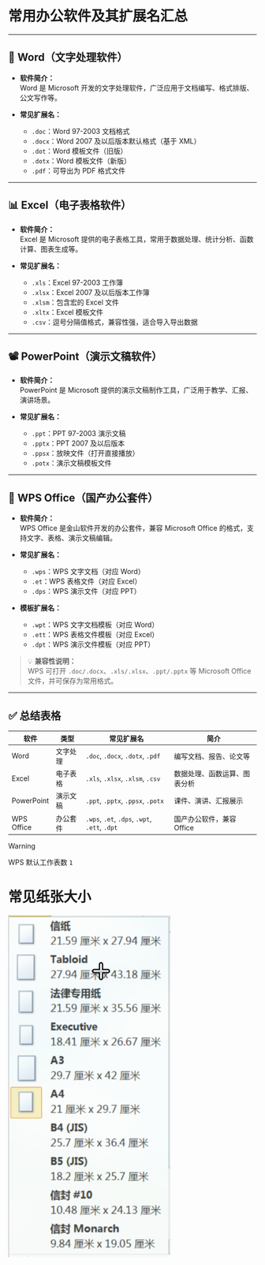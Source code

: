 # 常用办公软件及其扩展名汇总

---

## 📝 Word（文字处理软件）

- **软件简介：**  
  Word 是 Microsoft 开发的文字处理软件，广泛应用于文档编写、格式排版、公文写作等。

- **常见扩展名：**
  - `.doc`：Word 97-2003 文档格式
  - `.docx`：Word 2007 及以后版本默认格式（基于 XML）
  - `.dot`：Word 模板文件（旧版）
  - `.dotx`：Word 模板文件（新版）
  - `.pdf`：可导出为 PDF 格式文件

---

## 📊 Excel（电子表格软件）

- **软件简介：**  
  Excel 是 Microsoft 提供的电子表格工具，常用于数据处理、统计分析、函数计算、图表生成等。

- **常见扩展名：**
  - `.xls`：Excel 97-2003 工作簿
  - `.xlsx`：Excel 2007 及以后版本工作簿
  - `.xlsm`：包含宏的 Excel 文件
  - `.xltx`：Excel 模板文件
  - `.csv`：逗号分隔值格式，兼容性强，适合导入导出数据

---

## 📽️ PowerPoint（演示文稿软件）

- **软件简介：**  
  PowerPoint 是 Microsoft 提供的演示文稿制作工具，广泛用于教学、汇报、演讲场景。

- **常见扩展名：**
  - `.ppt`：PPT 97-2003 演示文稿
  - `.pptx`：PPT 2007 及以后版本
  - `.ppsx`：放映文件（打开直接播放）
  - `.potx`：演示文稿模板文件

---

## 🧩 WPS Office（国产办公套件）

- **软件简介：**  
  WPS Office 是金山软件开发的办公套件，兼容 Microsoft Office 的格式，支持文字、表格、演示文稿编辑。

- **常见扩展名：**
  - `.wps`：WPS 文字文档（对应 Word）
  - `.et`：WPS 表格文件（对应 Excel）
  - `.dps`：WPS 演示文件（对应 PPT）
 
- **模板扩展名：**
  - `.wpt`：WPS 文字文档模板（对应 Word）
  - `.ett`：WPS 表格文件模板（对应 Excel）
  - `.dpt`：WPS 演示文件模板（对应 PPT）
   
> 💡 **兼容性说明：**  
WPS 可打开 `.doc/.docx`、`.xls/.xlsx`、`.ppt/.pptx` 等 Microsoft Office 文件，并可保存为常用格式。

---

## ✅ 总结表格

| 软件         | 类型   | 常见扩展名                                         | 简介               |
| ---------- | ---- | --------------------------------------------- | ---------------- |
| Word       | 文字处理 | `.doc`, `.docx`, `.dotx`, `.pdf`              | 编写文档、报告、论文等      |
| Excel      | 电子表格 | `.xls`, `.xlsx`, `.xlsm`, `.csv`              | 数据处理、函数运算、图表分析   |
| PowerPoint | 演示文稿 | `.ppt`, `.pptx`, `.ppsx`, `.potx`             | 课件、演讲、汇报展示       |
| WPS Office | 办公套件 | `.wps`, `.et`, `.dps`, `.wpt`, `.ett`, `.dpt` | 国产办公软件，兼容 Office |


> [!WARNING]
> WPS 默认工作表数 `1`

# 常见纸张大小
![](../../../Resource/Pasted%20image%2020250522091154.png)